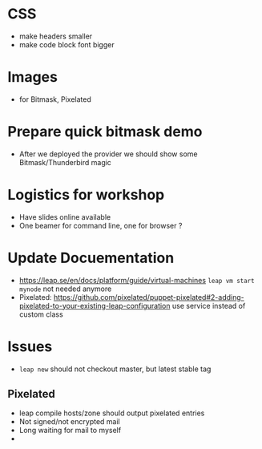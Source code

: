 # CSS

- make headers smaller
- make code block font bigger

# Images

- for Bitmask, Pixelated

# Prepare quick bitmask demo

- After we deployed the provider we should show some Bitmask/Thunderbird magic

# Logistics for workshop

- Have slides online available
- One beamer for command line, one for browser ?


# Update Docuementation

- https://leap.se/en/docs/platform/guide/virtual-machines  `leap vm start mynode` not needed anymore
- Pixelated: https://github.com/pixelated/puppet-pixelated#2-adding-pixelated-to-your-existing-leap-configuration use service instead of custom class

# Issues

- `leap new` should not checkout master, but latest stable tag

## Pixelated

- leap compile hosts/zone should output pixelated entries
- Not signed/not encrypted mail
- Long waiting for mail to myself
- 
